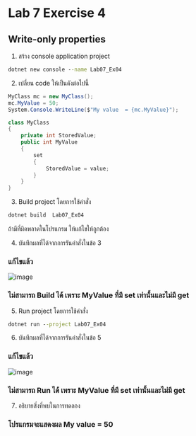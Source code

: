 # Lab 7 Exercise 4

## Write-only properties

1. สร้าง console application project

```cmd
dotnet new console --name Lab07_Ex04
```

2. เปลี่ยน code ให้เป็นดังต่อไปนี้

```cs
MyClass mc = new MyClass();
mc.MyValue = 50;
System.Console.WriteLine($"My value  = {mc.MyValue}");

class MyClass
{
    private int StoredValue;
    public int MyValue
    {
        set
        {
            StoredValue = value;
        }
    }
}
```

3. Build project โดยการใช้คำสั่ง

```cmd
dotnet build  Lab07_Ex04
```

ถ้ามีที่ผิดพลาดในโปรแกรม ให้แก้ไขให้ถูกต้อง

4. บันทึกผลที่ได้จากการรันคำสั่งในข้อ 3
### แก้ไขแล้ว
![image](https://github.com/VisawaPRO/03376836-OOP-2566-Lab-07/assets/144195555/17b9c668-4692-44b9-a405-5d65e2091029)
### ไม่สามารถ Build ได้ เพราะ MyValue ที่มี set เท่านั้นและไม่มี get
5. Run project โดยการใช้คำสั่ง

```cmd
dotnet run --project Lab07_Ex04
```

6. บันทึกผลที่ได้จากการรันคำสั่งในข้อ 5
### แก้ไขแล้ว
![image](https://github.com/VisawaPRO/03376836-OOP-2566-Lab-07/assets/144195555/fe193905-015e-4642-a6cf-a1b22216a40d)
### ไม่สามารถ Run ได้ เพราะ MyValue ที่มี set เท่านั้นและไม่มี get
7. อธิบายสิ่งที่พบในการทดลอง
### โปรแกรมจะแสดงผล My value = 50
